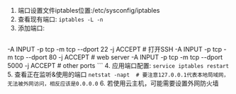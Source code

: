 1. 端口设置文件iptables位置:/etc/sysconfig/iptables
2. 查看现有端口:
`iptables -L -n`
3. 添加端口:
    ```bash
-A INPUT -p tcp -m tcp --dport 22 -j ACCEPT   # 打开SSH
-A INPUT -p tcp -m tcp --dport 80 -j ACCEPT   # web server
-A INPUT -p tcp -m tcp --dport 5000 -j ACCEPT   # other ports
    ```
4. 应用端口配置:
`service iptables restart`
5. 查看正在监听&使用的端口
`netstat -napt  # 要注意127.0.0.1代表本地局域网，无法被外网访问，相反应该是0.0.0.0`
6. 若使用云主机，可能需要设置外网防火墙

